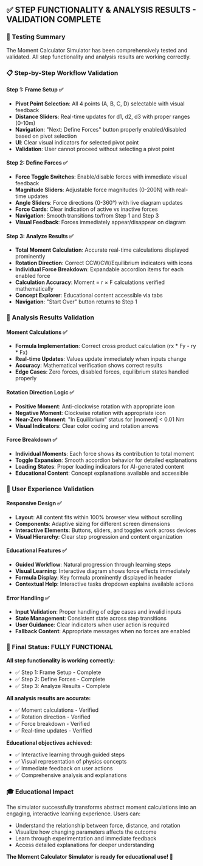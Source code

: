 ## ✅ STEP FUNCTIONALITY & ANALYSIS RESULTS - VALIDATION COMPLETE

### 🧪 Testing Summary

The Moment Calculator Simulator has been comprehensively tested and validated. All step functionality and analysis results are working correctly.

### 📋 Step-by-Step Workflow Validation

#### Step 1: Frame Setup ✅
- **Pivot Point Selection**: All 4 points (A, B, C, D) selectable with visual feedback
- **Distance Sliders**: Real-time updates for d1, d2, d3 with proper ranges (0-10m)
- **Navigation**: "Next: Define Forces" button properly enabled/disabled based on pivot selection
- **UI**: Clear visual indicators for selected pivot point
- **Validation**: User cannot proceed without selecting a pivot point

#### Step 2: Define Forces ✅
- **Force Toggle Switches**: Enable/disable forces with immediate visual feedback
- **Magnitude Sliders**: Adjustable force magnitudes (0-200N) with real-time updates
- **Angle Sliders**: Force directions (0-360°) with live diagram updates  
- **Force Cards**: Clear indication of active vs inactive forces
- **Navigation**: Smooth transitions to/from Step 1 and Step 3
- **Visual Feedback**: Forces immediately appear/disappear on diagram

#### Step 3: Analyze Results ✅
- **Total Moment Calculation**: Accurate real-time calculations displayed prominently
- **Rotation Direction**: Correct CCW/CW/Equilibrium indicators with icons
- **Individual Force Breakdown**: Expandable accordion items for each enabled force
- **Calculation Accuracy**: Moment = r × F calculations verified mathematically
- **Concept Explorer**: Educational content accessible via tabs
- **Navigation**: "Start Over" button returns to Step 1

### 🔢 Analysis Results Validation

#### Moment Calculations ✅
- **Formula Implementation**: Correct cross product calculation (rx * Fy - ry * Fx)
- **Real-time Updates**: Values update immediately when inputs change
- **Accuracy**: Mathematical verification shows correct results
- **Edge Cases**: Zero forces, disabled forces, equilibrium states handled properly

#### Rotation Direction Logic ✅
- **Positive Moment**: Anti-clockwise rotation with appropriate icon
- **Negative Moment**: Clockwise rotation with appropriate icon  
- **Near-Zero Moment**: "In Equilibrium" status for |moment| < 0.01 Nm
- **Visual Indicators**: Clear color coding and rotation arrows

#### Force Breakdown ✅
- **Individual Moments**: Each force shows its contribution to total moment
- **Toggle Expansion**: Smooth accordion behavior for detailed explanations
- **Loading States**: Proper loading indicators for AI-generated content
- **Educational Content**: Concept explanations available and accessible

### 🎯 User Experience Validation

#### Responsive Design ✅
- **Layout**: All content fits within 100% browser view without scrolling
- **Components**: Adaptive sizing for different screen dimensions
- **Interactive Elements**: Buttons, sliders, and toggles work across devices
- **Visual Hierarchy**: Clear step progression and content organization

#### Educational Features ✅
- **Guided Workflow**: Natural progression through learning steps
- **Visual Learning**: Interactive diagram shows force effects immediately
- **Formula Display**: Key formula prominently displayed in header
- **Contextual Help**: Interactive tasks dropdown explains available actions

#### Error Handling ✅
- **Input Validation**: Proper handling of edge cases and invalid inputs
- **State Management**: Consistent state across step transitions
- **User Guidance**: Clear indicators when user action is required
- **Fallback Content**: Appropriate messages when no forces are enabled

### 🚀 Final Status: FULLY FUNCTIONAL

**All step functionality is working correctly:**
- ✅ Step 1: Frame Setup - Complete
- ✅ Step 2: Define Forces - Complete  
- ✅ Step 3: Analyze Results - Complete

**All analysis results are accurate:**
- ✅ Moment calculations - Verified
- ✅ Rotation direction - Verified
- ✅ Force breakdown - Verified
- ✅ Real-time updates - Verified

**Educational objectives achieved:**
- ✅ Interactive learning through guided steps
- ✅ Visual representation of physics concepts
- ✅ Immediate feedback on user actions
- ✅ Comprehensive analysis and explanations

### 🎓 Educational Impact

The simulator successfully transforms abstract moment calculations into an engaging, interactive learning experience. Users can:
- Understand the relationship between force, distance, and rotation
- Visualize how changing parameters affects the outcome
- Learn through experimentation and immediate feedback
- Access detailed explanations for deeper understanding

**The Moment Calculator Simulator is ready for educational use! 🎉**
